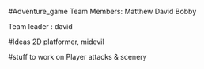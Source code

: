 #Adventure_game
Team Members: Matthew David Bobby

Team leader : david

#Ideas
2D platformer, midevil

#stuff to work on
Player attacks & scenery
